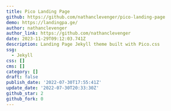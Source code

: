 ```yaml
---
title: Pico Landing Page
github: https://github.com/nathanclevenger/pico-landing-page
demo: https://landingpa.ge/
author: nathanclevenger
author_link: https://github.com/nathanclevenger
date: 2023-11-29T09:12:03.741Z
description: Landing Page Jekyll theme built with Pico.css
ssg:
  - Jekyll
css: []
cms: []
category: []
draft: false
publish_date: '2022-07-30T17:55:41Z'
update_date: '2022-07-30T20:33:30Z'
github_star: 2
github_fork: 0
---
```

